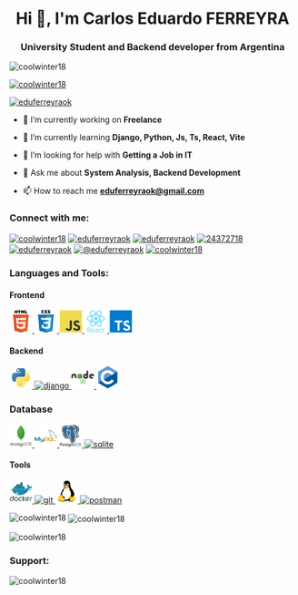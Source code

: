 <h1 align="center">Hi 👋, I'm Carlos Eduardo FERREYRA</h1>
<h3 align="center">University Student and Backend developer from Argentina</h3>

<p align="left"> <img src="https://komarev.com/ghpvc/?username=coolwinter18&label=Profile%20views&color=0e75b6&style=flat" alt="coolwinter18" /> </p>

<p align="left"> <a href="https://github.com/ryo-ma/github-profile-trophy"><img src="https://github-profile-trophy.vercel.app/?username=coolwinter18" alt="coolwinter18" /></a> </p>

<p align="left"> <a href="https://twitter.com/eduferreyraok" target="blank"><img src="https://img.shields.io/twitter/follow/eduferreyraok?logo=twitter&style=for-the-badge" alt="eduferreyraok" /></a> </p>

- 🔭 I’m currently working on **Freelance**

- 🌱 I’m currently learning **Django, Python, Js, Ts, React, Vite**

- 🤝 I’m looking for help with **Getting a Job in IT**

- 💬 Ask me about **System Analysis, Backend Development**

- 📫 How to reach me **eduferreyraok@gmail.com**

<h3 align="left">Connect with me:</h3>
<p align="left">
<a href="https://codepen.io/coolwinter18" target="blank"><img align="center" src="https://raw.githubusercontent.com/rahuldkjain/github-profile-readme-generator/master/src/images/icons/Social/codepen.svg" alt="coolwinter18" height="30" width="40" /></a>
<a href="https://twitter.com/eduferreyraok" target="blank"><img align="center" src="https://raw.githubusercontent.com/rahuldkjain/github-profile-readme-generator/master/src/images/icons/Social/twitter.svg" alt="eduferreyraok" height="30" width="40" /></a>
<a href="https://linkedin.com/in/eduferreyraok" target="blank"><img align="center" src="https://raw.githubusercontent.com/rahuldkjain/github-profile-readme-generator/master/src/images/icons/Social/linked-in-alt.svg" alt="eduferreyraok" height="30" width="40" /></a>
<a href="https://stackoverflow.com/users/24372718" target="blank"><img align="center" src="https://raw.githubusercontent.com/rahuldkjain/github-profile-readme-generator/master/src/images/icons/Social/stack-overflow.svg" alt="24372718" height="30" width="40" /></a>
<a href="https://instagram.com/eduferreyraok" target="blank"><img align="center" src="https://raw.githubusercontent.com/rahuldkjain/github-profile-readme-generator/master/src/images/icons/Social/instagram.svg" alt="eduferreyraok" height="30" width="40" /></a>
<a href="https://www.youtube.com/@eduferreyraok" target="blank"><img align="center" src="https://raw.githubusercontent.com/rahuldkjain/github-profile-readme-generator/master/src/images/icons/Social/youtube.svg" alt="@eduferreyraok" height="30" width="40" /></a>
<a href="https://www.leetcode.com/coolwinter18" target="blank"><img align="center" src="https://raw.githubusercontent.com/rahuldkjain/github-profile-readme-generator/master/src/images/icons/Social/leet-code.svg" alt="coolwinter18" height="30" width="40" /></a>
</p>

<h3 align="left">Languages and Tools:</h3>
<h4 align="left">Frontend</h4>
<p align="left">
<a href="https://www.w3.org/html/" target="_blank" rel="noreferrer"> <img src="https://raw.githubusercontent.com/devicons/devicon/master/icons/html5/html5-original-wordmark.svg" alt="html5" width="40" height="40"/> </a>
<a href="https://www.w3schools.com/css/" target="_blank" rel="noreferrer"> <img src="https://raw.githubusercontent.com/devicons/devicon/master/icons/css3/css3-original-wordmark.svg" alt="css3" width="40" height="40"/> </a>
<a href="https://developer.mozilla.org/en-US/docs/Web/JavaScript" target="_blank" rel="noreferrer"> <img src="https://raw.githubusercontent.com/devicons/devicon/master/icons/javascript/javascript-original.svg" alt="javascript" width="40" height="40"/> </a>
<a href="https://reactjs.org/" target="_blank" rel="noreferrer"> <img src="https://raw.githubusercontent.com/devicons/devicon/master/icons/react/react-original-wordmark.svg" alt="react" width="40" height="40"/> </a> 
<a href="https://www.typescriptlang.org/" target="_blank" rel="noreferrer"> <img src="https://raw.githubusercontent.com/devicons/devicon/master/icons/typescript/typescript-original.svg" alt="typescript" width="40" height="40"/> </a>
</p>
<h4 align="left">Backend</h4>
<p align="left">
<a href="https://www.python.org" target="_blank" rel="noreferrer"> <img src="https://raw.githubusercontent.com/devicons/devicon/master/icons/python/python-original.svg" alt="python" width="40" height="40"/> </a> 
<a href="https://www.djangoproject.com/" target="_blank" rel="noreferrer"> <img src="https://cdn.worldvectorlogo.com/logos/django.svg" alt="django" width="40" height="40"/> </a>
<a href="https://nodejs.org" target="_blank" rel="noreferrer"> <img src="https://raw.githubusercontent.com/devicons/devicon/master/icons/nodejs/nodejs-original-wordmark.svg" alt="nodejs" width="40" height="40"/> </a> 
<a href="https://www.cprogramming.com/" target="_blank" rel="noreferrer"> <img src="https://raw.githubusercontent.com/devicons/devicon/master/icons/c/c-original.svg" alt="c" width="40" height="40"/> </a>
</p>
<h3 align="left">Database</h3>
<p align="left">
<a href="https://www.mongodb.com/" target="_blank" rel="noreferrer"> <img src="https://raw.githubusercontent.com/devicons/devicon/master/icons/mongodb/mongodb-original-wordmark.svg" alt="mongodb" width="40" height="40"/> </a>
<a href="https://www.mysql.com/" target="_blank" rel="noreferrer"> <img src="https://raw.githubusercontent.com/devicons/devicon/master/icons/mysql/mysql-original-wordmark.svg" alt="mysql" width="40" height="40"/> </a> 
<a href="https://www.postgresql.org" target="_blank" rel="noreferrer"> <img src="https://raw.githubusercontent.com/devicons/devicon/master/icons/postgresql/postgresql-original-wordmark.svg" alt="postgresql" width="40" height="40"/> </a> 
<a href="https://www.sqlite.org/" target="_blank" rel="noreferrer"> <img src="https://www.vectorlogo.zone/logos/sqlite/sqlite-icon.svg" alt="sqlite" width="40" height="40"/> </a> 
</p>
<h4 align="left">Tools</h4>
<p align="left">
<a href="https://www.docker.com/" target="_blank" rel="noreferrer"> <img src="https://raw.githubusercontent.com/devicons/devicon/master/icons/docker/docker-original-wordmark.svg" alt="docker" width="40" height="40"/> </a> 
<a href="https://git-scm.com/" target="_blank" rel="noreferrer"> <img src="https://www.vectorlogo.zone/logos/git-scm/git-scm-icon.svg" alt="git" width="40" height="40"/> </a> 
<a href="https://www.linux.org/" target="_blank" rel="noreferrer"> <img src="https://raw.githubusercontent.com/devicons/devicon/master/icons/linux/linux-original.svg" alt="linux" width="40" height="40"/> </a> 
<a href="https://postman.com" target="_blank" rel="noreferrer"> <img src="https://www.vectorlogo.zone/logos/getpostman/getpostman-icon.svg" alt="postman" width="40" height="40"/></a>
</p>


<p><img align="left" src="https://github-readme-stats.vercel.app/api/top-langs?username=coolwinter18&show_icons=true&locale=en&layout=compact" alt="coolwinter18" /></p>

<p>&nbsp;<img align="center" src="https://github-readme-stats.vercel.app/api?username=coolwinter18&show_icons=true&locale=en" alt="coolwinter18" /></p>

<p><img align="center" src="https://github-readme-streak-stats.herokuapp.com/?user=coolwinter18&" alt="coolwinter18" /></p>

<h3 align="left">Support:</h3>
<p><a href="https://www.buymeacoffee.com/coolwinter18"> <img align="left" src="https://cdn.buymeacoffee.com/buttons/v2/default-yellow.png" height="50" width="210" alt="coolwinter18" /></a></p><br><br>
<!--
**Coolwinter18/Coolwinter18** is a ✨ _special_ ✨ repository because its `README.md` (this file) appears on your GitHub profile.

Here are some ideas to get you started:

- 🔭 I’m currently working on ...
- 🌱 I’m currently learning ...
- 👯 I’m looking to collaborate on ...
- 🤔 I’m looking for help with ...
- 💬 Ask me about ...
- 📫 How to reach me: ...
- 😄 Pronouns: ...
- ⚡ Fun fact: ...
-->
